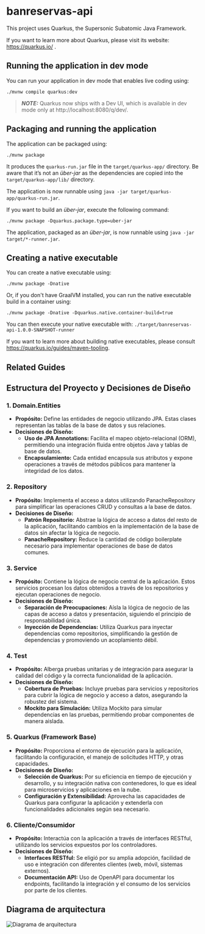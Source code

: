 # banreservas-api

This project uses Quarkus, the Supersonic Subatomic Java Framework.

If you want to learn more about Quarkus, please visit its website: https://quarkus.io/ .

## Running the application in dev mode

You can run your application in dev mode that enables live coding using:
```shell script
./mvnw compile quarkus:dev
```

> **_NOTE:_**  Quarkus now ships with a Dev UI, which is available in dev mode only at http://localhost:8080/q/dev/.

## Packaging and running the application

The application can be packaged using:
```shell script
./mvnw package
```
It produces the `quarkus-run.jar` file in the `target/quarkus-app/` directory.
Be aware that it’s not an _über-jar_ as the dependencies are copied into the `target/quarkus-app/lib/` directory.

The application is now runnable using `java -jar target/quarkus-app/quarkus-run.jar`.

If you want to build an _über-jar_, execute the following command:
```shell script
./mvnw package -Dquarkus.package.type=uber-jar
```

The application, packaged as an _über-jar_, is now runnable using `java -jar target/*-runner.jar`.

## Creating a native executable

You can create a native executable using: 
```shell script
./mvnw package -Dnative
```

Or, if you don't have GraalVM installed, you can run the native executable build in a container using: 
```shell script
./mvnw package -Dnative -Dquarkus.native.container-build=true
```

You can then execute your native executable with: `./target/banreservas-api-1.0.0-SNAPSHOT-runner`

If you want to learn more about building native executables, please consult https://quarkus.io/guides/maven-tooling.

## Related Guides

## Estructura del Proyecto y Decisiones de Diseño

### 1. Domain.Entities
- **Propósito:** Define las entidades de negocio utilizando JPA. Estas clases representan las tablas de la base de datos y sus relaciones.
- **Decisiones de Diseño:**
  - **Uso de JPA Annotations:** Facilita el mapeo objeto-relacional (ORM), permitiendo una integración fluida entre objetos Java y tablas de base de datos.
  - **Encapsulamiento:** Cada entidad encapsula sus atributos y expone operaciones a través de métodos públicos para mantener la integridad de los datos.

### 2. Repository
- **Propósito:** Implementa el acceso a datos utilizando PanacheRepository para simplificar las operaciones CRUD y consultas a la base de datos.
- **Decisiones de Diseño:**
  - **Patrón Repositorio:** Abstrae la lógica de acceso a datos del resto de la aplicación, facilitando cambios en la implementación de la base de datos sin afectar la lógica de negocio.
  - **PanacheRepository:** Reduce la cantidad de código boilerplate necesario para implementar operaciones de base de datos comunes.

### 3. Service
- **Propósito:** Contiene la lógica de negocio central de la aplicación. Estos servicios procesan los datos obtenidos a través de los repositorios y ejecutan operaciones de negocio.
- **Decisiones de Diseño:**
  - **Separación de Preocupaciones:** Aísla la lógica de negocio de las capas de acceso a datos y presentación, siguiendo el principio de responsabilidad única.
  - **Inyección de Dependencias:** Utiliza Quarkus para inyectar dependencias como repositorios, simplificando la gestión de dependencias y promoviendo un acoplamiento débil.

### 4. Test
- **Propósito:** Alberga pruebas unitarias y de integración para asegurar la calidad del código y la correcta funcionalidad de la aplicación.
- **Decisiones de Diseño:**
  - **Cobertura de Pruebas:** Incluye pruebas para servicios y repositorios para cubrir la lógica de negocio y acceso a datos, asegurando la robustez del sistema.
  - **Mockito para Simulación:** Utiliza Mockito para simular dependencias en las pruebas, permitiendo probar componentes de manera aislada.

### 5. Quarkus (Framework Base)
- **Propósito:** Proporciona el entorno de ejecución para la aplicación, facilitando la configuración, el manejo de solicitudes HTTP, y otras capacidades.
- **Decisiones de Diseño:**
  - **Selección de Quarkus:** Por su eficiencia en tiempo de ejecución y desarrollo, y su integración nativa con contenedores, lo que es ideal para microservicios y aplicaciones en la nube.
  - **Configuración y Extensibilidad:** Aprovecha las capacidades de Quarkus para configurar la aplicación y extenderla con funcionalidades adicionales según sea necesario.

### 6. Cliente/Consumidor
- **Propósito:** Interactúa con la aplicación a través de interfaces RESTful, utilizando los servicios expuestos por los controladores.
- **Decisiones de Diseño:**
  - **Interfaces RESTful:** Se eligió por su amplia adopción, facilidad de uso e integración con diferentes clientes (web, móvil, sistemas externos).
  - **Documentación API:** Uso de OpenAPI para documentar los endpoints, facilitando la integración y el consumo de los servicios por parte de los clientes.
 
## Diagrama de arquitectura
![Diagrama de arquitectura](https://github.com/WalterGarcia638/CustomerCrud/assets/46503881/e62eb7a2-87d6-4985-a4cf-f2f2d6097927)


